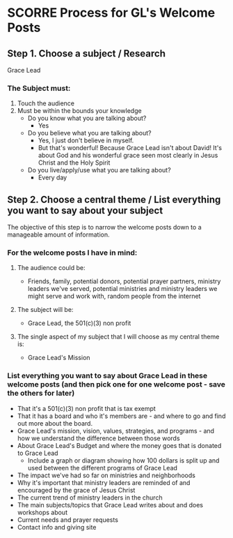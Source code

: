 # SCORRE Process for GL's Welcome Posts

## Step 1. Choose a subject / Research
Grace Lead

### The Subject must:
1. Touch the audience
2. Must be within the bounds your knowledge
    - Do you know  what you are talking about?
      - Yes
    - Do you believe what you are talking about?
      - Yes, I just don't believe in myself.
      - But that's wonderful! Because Grace Lead isn't about David! It's about God and his wonderful grace seen most clearly in Jesus Christ and the Holy Spirit
    - Do you live/apply/use what you are talking about?
      - Every day


## Step 2. Choose a central theme / List everything you want to say about your subject

The objective of this step is to narrow the welcome posts down to a manageable amount of information.

### For the welcome posts I have in mind:
1. The audience could be:
    - Friends, family, potential donors, potential prayer partners, ministry leaders we've served, potential ministries and ministry leaders we might serve and work with, random people from the internet

2. The subject will be:
    - Grace Lead, the 501(c)(3) non profit

3. The single aspect of my subject that I will choose as my central theme is:
    -  Grace Lead's Mission

### List everything you want to say about Grace Lead in these welcome posts (and then pick one for one welcome post - save the others for later)
- That it's a 501(c)(3) non profit that is tax exempt
- That it has a board and who it's members are - and where to go and find out more about the board.
- Grace Lead's mission, vision, values, strategies, and programs - and how we understand the difference between those words
- About Grace Lead's Budget and where the money goes that is donated to Grace Lead
    - Include a graph or diagram showing how 100 dollars is split up and used between the different programs of Grace Lead
- The impact we've had so far on ministries and neighborhoods
- Why it's important that ministry leaders are reminded of and encouraged by the grace of Jesus Christ
- The current trend of ministry leaders in the church
- The main subjects/topics that Grace Lead writes about and does workshops about
- Current needs and prayer requests
- Contact info and giving site

